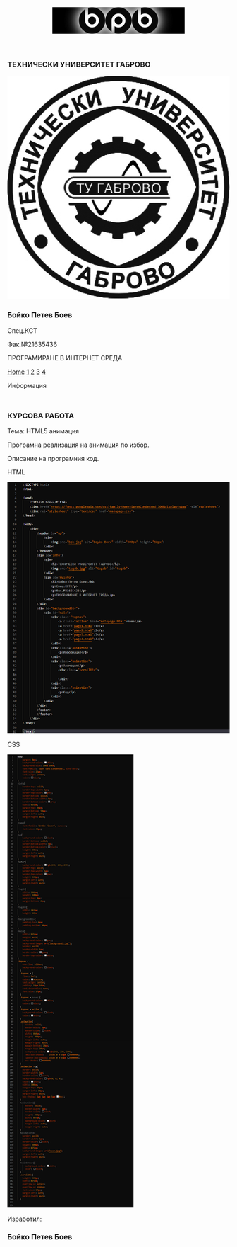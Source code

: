 <!DOCTYPE html>
<html>

<head>
    <title>B.Boev</title>
    <link href="https://fonts.googleapis.com/css?family=Open+Sans+Condensed:300&display=swap" rel="stylesheet">
    <link rel="stylesheet" type="text/css" href="mainpage.css">
</head>

<body>
    <div>
        <header id="up">
            <div>
                <img src="bpb.jpg" alt="Boyko Boev" width="300px" height="60px">
            </div>
        </header>
        <div id="info">
            <div>
                <h3>ТЕХНИЧЕСКИ УНИВЕРСИТЕТ ГАБРОВО</h3>
                <img src="tugab.jpg" alt="tugab" id="tugab">
            </div>
            <div id="myinfo">
                <h3>Бойко Петев Боев</h3>
                <p>Спец.КСТ</p>
                <p>Фак.№21635436</p>
                <p>ПРОГРАМИРАНЕ В ИНТЕРНЕТ СРЕДА</p>
            </div>
        </div>
        <div id="backgroundDiv">
            <div id="main">
                <div class="topnav">
                    <a class="active" href="mainpage.html">Home</a>
                    <a href="page1.html">1</a>
                    <a href="page2.html">2</a>
                    <a href="page3.html">3</a>
                    <a href="page4.html">4</a>
                </div>
                <div class="animation">
                    <p>Информация</p>
                    <div style="margin-top: 50px">
                        <h3>КУРСОВА РАБОТА</h3>
                        <p>Тема: HTML5 анимация</p>
                        <p>Програмна реализация на анимация по избор.</p>
                        <p>Описание на програмния код.</p>
                    </div>
                </div>
                <div class="animation">
                    <p>HTML</p>
                    <div class="scrollDiv">
                        <img src="html.jpg" alt="CODE">
                    </div>
                </div>
                <div class="animation">
                    <p>CSS</p>
                    <div class="scrollDiv">
                            <img src="CSS.jpg" alt="CODE">
                        </div>
                </div>
            </div>
        </div>
        <footer>
            <p>Изработил:</p><h3>Бойко Петев Боев</h3>
        </footer>
    </div>
</body>

</html>
